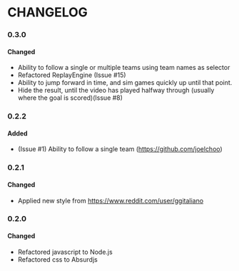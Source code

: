 <!---
     Group changes to describe their impact on the project, as follows:
        *Added* for new features.
        *Changed* for changes in existing functionality.
        *Deprecated* for once-stable features removed in upcoming releases.
        *Removed* for deprecated features removed in this release.
        *Fixed* for any bug fixes.
        *Security* to invite users to upgrade in case of vulnerabilities.
        {
                    "version" : "0.1.0",
                    "date": "2015-07-28",
                    "entries" : {
                        'added' : ["Initial game structure refactored from single level prototype."],
                        'changed' : [],
                        'deprecated' : [],
                        'removed' : [],
                        'fixed' : [],
                        'security' : []
                    }
                }
                }
-->
     
CHANGELOG
=========

### 0.3.0 ###

#### Changed ####
- Ability to follow a single or multiple teams using team names as selector
- Refactored ReplayEngine (Issue #15)
- Ability to jump forward in time, and sim games quickly up until that point.
- Hide the result, until the video has played halfway through (usually where the goal is scored)(Issue #8)


### 0.2.2 ###

#### Added ####
- (Issue #1) Ability to follow a single team (https://github.com/joelchoo)

### 0.2.1 ###

#### Changed ####
- Applied new style from https://www.reddit.com/user/ggitaliano

### 0.2.0 ###

#### Changed ####
- Refactored javascript to Node.js
- Refactored css to Absurdjs







